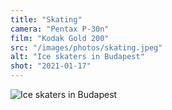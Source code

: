 ```yaml
---
title: "Skating"
camera: "Pentax P-30n"
film: "Kodak Gold 200"
src: "/images/photos/skating.jpeg"
alt: "Ice skaters in Budapest"
shot: "2021-01-17"
---
```


<img src="/images/photos/skating.jpeg" alt="Ice skaters in Budapest">
